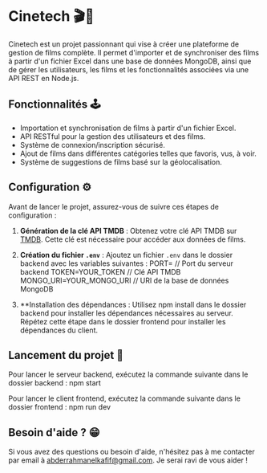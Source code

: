 # Cinetech 🎬🍿

Cinetech est un projet passionnant qui vise à créer une plateforme de gestion de films complète. Il permet d'importer et de synchroniser des films à partir d'un fichier Excel dans une base de données MongoDB, ainsi que de gérer les utilisateurs, les films et les fonctionnalités associées via une API REST en Node.js.

## Fonctionnalités 🕹️

- Importation et synchronisation de films à partir d'un fichier Excel.
- API RESTful pour la gestion des utilisateurs et des films.
- Système de connexion/inscription sécurisé.
- Ajout de films dans différentes catégories telles que favoris, vus, à voir.
- Système de suggestions de films basé sur la géolocalisation.

## Configuration ⚙️

Avant de lancer le projet, assurez-vous de suivre ces étapes de configuration :

1. **Génération de la clé API TMDB** : Obtenez votre clé API TMDB sur [TMDB](https://www.themoviedb.org/). Cette clé est nécessaire pour accéder aux données de films.

2. **Création du fichier `.env`** : Ajoutez un fichier `.env` dans le dossier backend avec les variables suivantes :
PORT= // Port du serveur backend
TOKEN=YOUR_TOKEN // Clé API TMDB
MONGO_URI=YOUR_MONGO_URI // URI de la base de données MongoDB

3. **Installation des dépendances :
Utilisez npm install dans le dossier backend pour installer les dépendances nécessaires au serveur. Répétez cette étape dans le dossier frontend pour installer les dépendances du client.

## Lancement du projet 🚀

Pour lancer le serveur backend, exécutez la commande suivante dans le dossier backend :
npm start 

Pour lancer le client frontend, exécutez la commande suivante dans le dossier frontend :
npm run dev

## Besoin d'aide ? 😁

Si vous avez des questions ou besoin d'aide, n'hésitez pas à me contacter par email à abderrahmanelkafif@gmail.com. Je serai ravi de vous aider !
